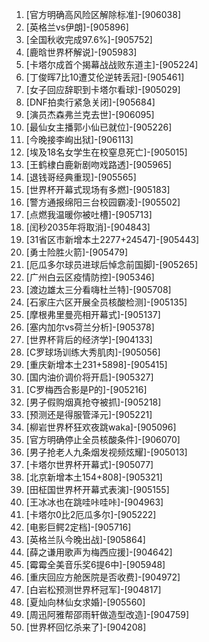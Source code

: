 
1. [官方明确高风险区解除标准]-[906038]
1. [英格兰vs伊朗]-[905896]
1. [全国秋收完成97.6%]-[905752]
1. [鹿晗世界杯解说]-[905983]
1. [卡塔尔成首个揭幕战战败东道主]-[905224]
1. [丁俊晖7比10遭艾伦逆转丢冠]-[905461]
1. [女子回应辞职到卡塔尔看球]-[905029]
1. [DNF拍卖行紧急关闭]-[905684]
1. [演员杰森弗兰克去世]-[906095]
1. [最仙女主播郭小仙已就位]-[905226]
1. [今晚接李峋出狱]-[906113]
1. [埃及18名女学生在校窒息死亡]-[905015]
1. [王鹤棣白鹿新剧吻戏路透]-[905965]
1. [退钱哥经典重现]-[905565]
1. [世界杯开幕式现场有多燃]-[905183]
1. [警方通报绵阳三台校园霸凌]-[905502]
1. [点燃我温暖你被吐槽]-[905713]
1. [闰秒2035年将取消]-[904843]
1. [31省区市新增本土2277+24547]-[905443]
1. [勇士险胜火箭]-[905479]
1. [厄瓜多尔球员进球后悼念前国脚]-[905265]
1. [广州白云区疫情防控]-[905346]
1. [渡边雄太三分看嗨杜兰特]-[905708]
1. [石家庄六区开展全员核酸检测]-[905135]
1. [摩根弗里曼亮相开幕式]-[905137]
1. [塞内加尔vs荷兰分析]-[905378]
1. [世界杯背后的经济学]-[904133]
1. [C罗球场训练大秀肌肉]-[905056]
1. [重庆新增本土231+5898]-[905415]
1. [国内油价调价将开启]-[905327]
1. [C罗梅西合影是P的]-[905216]
1. [男子假购烟真抢夺被抓]-[905218]
1. [预测还是得服管泽元]-[905221]
1. [柳岩世界杯狂欢夜跳waka]-[905096]
1. [官方明确停止全员核酸条件]-[906070]
1. [男子抢老人九条烟发视频炫耀]-[905013]
1. [卡塔尔世界杯开幕式]-[905077]
1. [北京新增本土154+808]-[905321]
1. [田柾国世界杯开幕式表演]-[905155]
1. [王冰冰也在跳哇咔哇咔]-[904963]
1. [卡塔尔0比2厄瓜多尔]-[905222]
1. [电影巨鳄2定档]-[905716]
1. [英格兰队今晚出战]-[905864]
1. [薛之谦用歌声为梅西应援]-[904642]
1. [霉霉全美音乐奖6提6中]-[905948]
1. [重庆回应方舱医院是否收费]-[904972]
1. [白岩松预测世界杯冠军]-[904817]
1. [夏灿向林仙女求婚]-[905560]
1. [周迅阿雅帮邵雨轩做造型改造]-[904759]
1. [世界杯回忆杀来了]-[904208]